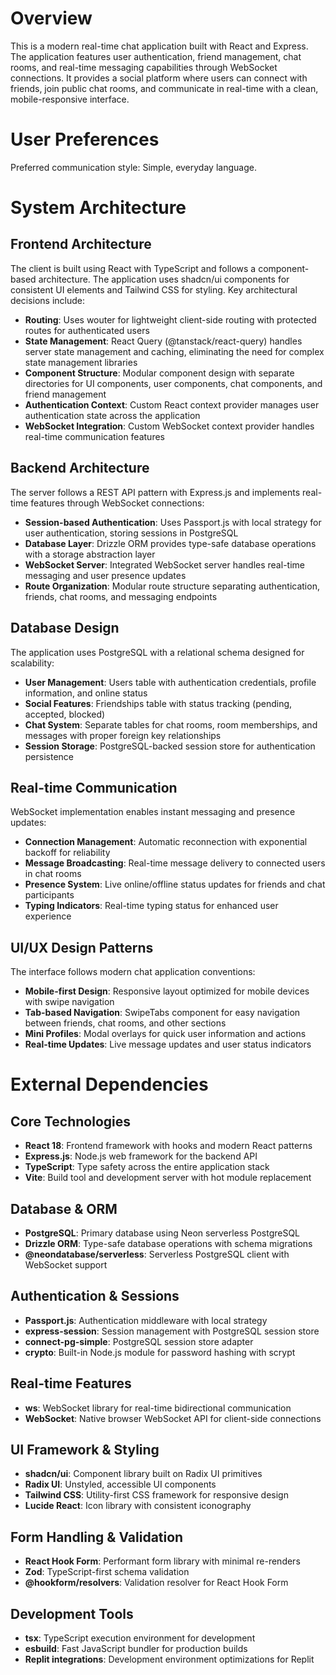 # Overview

This is a modern real-time chat application built with React and Express. The application features user authentication, friend management, chat rooms, and real-time messaging capabilities through WebSocket connections. It provides a social platform where users can connect with friends, join public chat rooms, and communicate in real-time with a clean, mobile-responsive interface.

# User Preferences

Preferred communication style: Simple, everyday language.

# System Architecture

## Frontend Architecture
The client is built using React with TypeScript and follows a component-based architecture. The application uses shadcn/ui components for consistent UI elements and Tailwind CSS for styling. Key architectural decisions include:

- **Routing**: Uses wouter for lightweight client-side routing with protected routes for authenticated users
- **State Management**: React Query (@tanstack/react-query) handles server state management and caching, eliminating the need for complex state management libraries
- **Component Structure**: Modular component design with separate directories for UI components, user components, chat components, and friend management
- **Authentication Context**: Custom React context provider manages user authentication state across the application
- **WebSocket Integration**: Custom WebSocket context provider handles real-time communication features

## Backend Architecture
The server follows a REST API pattern with Express.js and implements real-time features through WebSocket connections:

- **Session-based Authentication**: Uses Passport.js with local strategy for user authentication, storing sessions in PostgreSQL
- **Database Layer**: Drizzle ORM provides type-safe database operations with a storage abstraction layer
- **WebSocket Server**: Integrated WebSocket server handles real-time messaging and user presence updates
- **Route Organization**: Modular route structure separating authentication, friends, chat rooms, and messaging endpoints

## Database Design
The application uses PostgreSQL with a relational schema designed for scalability:

- **User Management**: Users table with authentication credentials, profile information, and online status
- **Social Features**: Friendships table with status tracking (pending, accepted, blocked)
- **Chat System**: Separate tables for chat rooms, room memberships, and messages with proper foreign key relationships
- **Session Storage**: PostgreSQL-backed session store for authentication persistence

## Real-time Communication
WebSocket implementation enables instant messaging and presence updates:

- **Connection Management**: Automatic reconnection with exponential backoff for reliability
- **Message Broadcasting**: Real-time message delivery to connected users in chat rooms
- **Presence System**: Live online/offline status updates for friends and chat participants
- **Typing Indicators**: Real-time typing status for enhanced user experience

## UI/UX Design Patterns
The interface follows modern chat application conventions:

- **Mobile-first Design**: Responsive layout optimized for mobile devices with swipe navigation
- **Tab-based Navigation**: SwipeTabs component for easy navigation between friends, chat rooms, and other sections
- **Mini Profiles**: Modal overlays for quick user information and actions
- **Real-time Updates**: Live message updates and user status indicators

# External Dependencies

## Core Technologies
- **React 18**: Frontend framework with hooks and modern React patterns
- **Express.js**: Node.js web framework for the backend API
- **TypeScript**: Type safety across the entire application stack
- **Vite**: Build tool and development server with hot module replacement

## Database & ORM
- **PostgreSQL**: Primary database using Neon serverless PostgreSQL
- **Drizzle ORM**: Type-safe database operations with schema migrations
- **@neondatabase/serverless**: Serverless PostgreSQL client with WebSocket support

## Authentication & Sessions
- **Passport.js**: Authentication middleware with local strategy
- **express-session**: Session management with PostgreSQL session store
- **connect-pg-simple**: PostgreSQL session store adapter
- **crypto**: Built-in Node.js module for password hashing with scrypt

## Real-time Features
- **ws**: WebSocket library for real-time bidirectional communication
- **WebSocket**: Native browser WebSocket API for client-side connections

## UI Framework & Styling
- **shadcn/ui**: Component library built on Radix UI primitives
- **Radix UI**: Unstyled, accessible UI components
- **Tailwind CSS**: Utility-first CSS framework for responsive design
- **Lucide React**: Icon library with consistent iconography

## Form Handling & Validation
- **React Hook Form**: Performant form library with minimal re-renders
- **Zod**: TypeScript-first schema validation
- **@hookform/resolvers**: Validation resolver for React Hook Form

## Development Tools
- **tsx**: TypeScript execution environment for development
- **esbuild**: Fast JavaScript bundler for production builds
- **Replit integrations**: Development environment optimizations for Replit